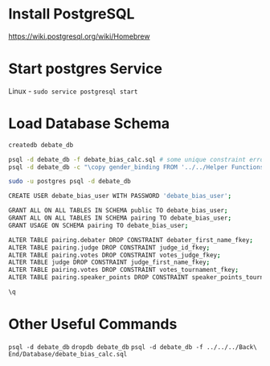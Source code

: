 # Install PostgreSQL

https://wiki.postgresql.org/wiki/Homebrew

# Start postgres Service
Linux - `sudo service postgresql start`

# Load Database Schema

```bash
createdb debate_db

psql -d debate_db -f debate_bias_calc.sql # some unique constraint error are fine here
psql -d debate_db -c "\copy gender_binding FROM '../../Helper Functions/Python/Scratch Work/Gender Analysis/gender_compendium.csv' WITH (FORMAT CSV, HEADER)"

sudo -u postgres psql -d debate_db

CREATE USER debate_bias_user WITH PASSWORD 'debate_bias_user';

GRANT ALL ON ALL TABLES IN SCHEMA public TO debate_bias_user;
GRANT ALL ON ALL TABLES IN SCHEMA pairing TO debate_bias_user;
GRANT USAGE ON SCHEMA pairing TO debate_bias_user;

ALTER TABLE pairing.debater DROP CONSTRAINT debater_first_name_fkey;
ALTER TABLE pairing.judge DROP CONSTRAINT judge_id_fkey;
ALTER TABLE pairing.votes DROP CONSTRAINT votes_judge_fkey;
ALTER TABLE judge DROP CONSTRAINT judge_first_name_fkey;
ALTER TABLE pairing.votes DROP CONSTRAINT votes_tournament_fkey;
ALTER TABLE pairing.speaker_points DROP CONSTRAINT speaker_points_tournament_fkey;

\q

```

# Other Useful Commands
`psql -d debate_db`
`dropdb debate_db`
`psql -d debate_db -f ../../../Back\ End/Database/debate_bias_calc.sql`
